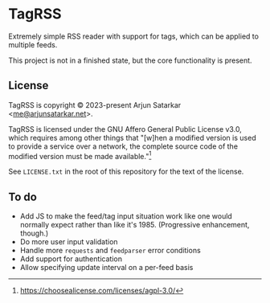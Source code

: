 # TagRSS

Extremely simple RSS reader with support for tags, which can be applied to multiple feeds.

This project is not in a finished state, but the core functionality is present.

## License

TagRSS is copyright © 2023-present Arjun Satarkar \<me@arjunsatarkar.net\>.

TagRSS is licensed under the GNU Affero General Public License v3.0, which requires among other things that "\[w\]hen a modified version is used to provide a service over a network, the complete source code of the modified version must be made available."[^1]

See `LICENSE.txt` in the root of this repository for the text of the license.

## To do

* Add JS to make the feed/tag input situation work like one would normally expect rather than like it's 1985. (Progressive enhancement, though.)
* Do more user input validation
* Handle more `requests` and `feedparser` error conditions
* Add support for authentication
* Allow specifying update interval on a per-feed basis

[^1]: https://choosealicense.com/licenses/agpl-3.0/
